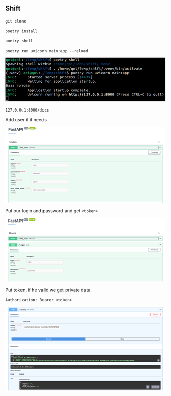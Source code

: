 ## Shift

`git clone`

`poetry install`

`poetry shell`

`poetry run uvicorn main:app --reload`

<img src="images/run_server.png" alt="" width="500"/>

`127.0.0.1:8000/docs`

Add user if it needs

<img src="images/add_user.png" alt="" width="500"/>

Put our login and password and get `<token>`

<img src="images/login.png" alt="" width="500"/>

Put token, if he valid we get private data.

`Authorization: Bearer <token>` 

<img src="images/salary.png" alt="" width="500"/>

